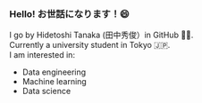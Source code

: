### Hello! お世話になります！😄

I go by Hidetoshi Tanaka (田中秀俊）in GitHub 🙇‍♂️.<br>
Currently a university student in Tokyo 🇯🇵.<br>
I am interested in:
- Data engineering
- Machine learning
- Data science

<!--
**Hidetoshi22/Hidetoshi22** is a ✨ _special_ ✨ repository because its `README.md` (this file) appears on your GitHub profile.

Here are some ideas to get you started:

- 🔭 I’m currently working on ...
- 🌱 I’m currently learning ...
- 👯 I’m looking to collaborate on ...
- 🤔 I’m looking for help with ...
- 💬 Ask me about ...
- 📫 How to reach me: ...
- 😄 Pronouns: ...
- ⚡ Fun fact: ...
-->
